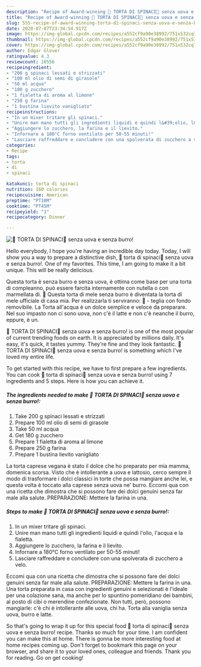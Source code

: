```yaml
---
description: "Recipe of Award-winning 🥬 TORTA DI SPINACI🥬 senza uova e senza burro!"
title: "Recipe of Award-winning 🥬 TORTA DI SPINACI🥬 senza uova e senza burro!"
slug: 555-recipe-of-award-winning-torta-di-spinaci-senza-uova-e-senza-burro
date: 2020-07-07T23:34:54.917Z
image: https://img-global.cpcdn.com/recipes/a552cf9a90e38992/751x532cq70/🥬-torta-di-spinaci🥬-senza-uova-e-senza-burro-recipe-main-photo.jpg
thumbnail: https://img-global.cpcdn.com/recipes/a552cf9a90e38992/751x532cq70/🥬-torta-di-spinaci🥬-senza-uova-e-senza-burro-recipe-main-photo.jpg
cover: https://img-global.cpcdn.com/recipes/a552cf9a90e38992/751x532cq70/🥬-torta-di-spinaci🥬-senza-uova-e-senza-burro-recipe-main-photo.jpg
author: Edgar Glover
ratingvalue: 4.3
reviewcount: 10556
recipeingredient:
- "200 g spinaci lessati e strizzati"
- "100 ml olio di semi di girasole"
- "50 ml acqua"
- "180 g zucchero"
- "1 fialetta di aroma al limone"
- "250 g farina"
- "1 bustina lievito vanigliato"
recipeinstructions:
- "In un mixer tritare gli spinaci."
- "Unire man mano tutti gli ingredienti liquidi e quindi l&#39;olio, l&#39;acqua e la fialetta."
- "Aggiungere lo zucchero, la farina e il lievito."
- "Infornare a 180°C forno ventilato per 50-55 minuti!"
- "Lasciare raffreddare e concludere con una spolverata di zucchero a velo."
categories:
- Recipe
tags:
- torta
- di
- spinaci

katakunci: torta di spinaci 
nutrition: 160 calories
recipecuisine: American
preptime: "PT10M"
cooktime: "PT45M"
recipeyield: "1"
recipecategory: Dinner

---
```



![🥬 TORTA DI SPINACI🥬 senza uova e senza burro!](https://img-global.cpcdn.com/recipes/a552cf9a90e38992/751x532cq70/🥬-torta-di-spinaci🥬-senza-uova-e-senza-burro-recipe-main-photo.jpg)

Hello everybody, I hope you're having an incredible day today. Today, I will show you a way to prepare a distinctive dish, 🥬 torta di spinaci🥬 senza uova e senza burro!. One of my favorites. This time, I am going to make it a bit unique. This will be really delicious.

Questa torta è senza burro e senza uova, è ottima come base per una torta di compleanno, può essere farcita internamente con nutella o con marmellata di. 🦄 Questa torta di mele senza burro è diventata la torta di mele ufficiale di casa mia. Per realizzarla ti serviranno: 🦄 - teglia con fondo removibile. La Torta all&#39;acqua è un dolce semplice e veloce da preparare. Nel suo impasto non ci sono uova, non c&#39;è il latte e non c&#39;è neanche il burro, eppure, è un.

🥬 TORTA DI SPINACI🥬 senza uova e senza burro! is one of the most popular of current trending foods on earth. It is appreciated by millions daily. It's easy, it's quick, it tastes yummy. They're fine and they look fantastic. 🥬 TORTA DI SPINACI🥬 senza uova e senza burro! is something which I've loved my entire life.


To get started with this recipe, we have to first prepare a few ingredients. You can cook 🥬 torta di spinaci🥬 senza uova e senza burro! using 7 ingredients and 5 steps. Here is how you can achieve it.

<!--inarticleads1-->

##### The ingredients needed to make 🥬 TORTA DI SPINACI🥬 senza uova e senza burro!:

1. Take 200 g spinaci lessati e strizzati
1. Prepare 100 ml olio di semi di girasole
1. Take 50 ml acqua
1. Get 180 g zucchero
1. Prepare 1 fialetta di aroma al limone
1. Prepare 250 g farina
1. Prepare 1 bustina lievito vanigliato


La torta caprese vegana è stato il dolce che ho preparato per mia mamma, domenica scorsa. Visto che è intollerante a uova e lattosio, cerco sempre il modo di trasformare i dolci classici in torte che possa mangiare anche lei, e questa volta è toccato alla caprese senza uova ne&#39; burro. Eccomi qua con una ricetta che dimostra che si possono fare dei dolci genuini senza far male alla salute. PREPARAZIONE: Mettere la farina in una. 

<!--inarticleads2-->

##### Steps to make 🥬 TORTA DI SPINACI🥬 senza uova e senza burro!:

1. In un mixer tritare gli spinaci.
1. Unire man mano tutti gli ingredienti liquidi e quindi l&#39;olio, l&#39;acqua e la fialetta.
1. Aggiungere lo zucchero, la farina e il lievito.
1. Infornare a 180°C forno ventilato per 50-55 minuti!
1. Lasciare raffreddare e concludere con una spolverata di zucchero a velo.


Eccomi qua con una ricetta che dimostra che si possono fare dei dolci genuini senza far male alla salute. PREPARAZIONE: Mettere la farina in una. Una torta preparata in casa con ingredienti genuini e selezionati è l&#39;ideale per una colazione sana, ma anche per lo spuntino pomeridiano dei bambini, al posto di cibi o merendine confezionate. Non tutti, però, possono mangiarle: c&#39;è chi è intollerante alle uova, chi ha. Torta alla vaniglia senza uova, burro e latte. 

So that's going to wrap it up for this special food 🥬 torta di spinaci🥬 senza uova e senza burro! recipe. Thanks so much for your time. I am confident you can make this at home. There is gonna be more interesting food at home recipes coming up. Don't forget to bookmark this page on your browser, and share it to your loved ones, colleague and friends. Thank you for reading. Go on get cooking!
